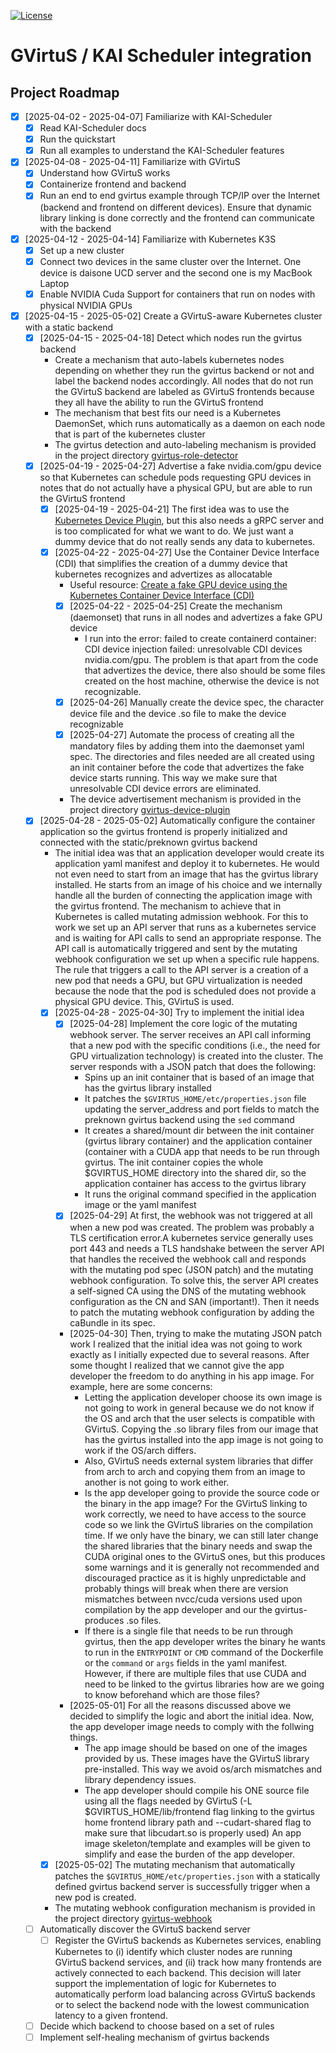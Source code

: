 [![License](https://img.shields.io/badge/License-Apache_2.0-blue.svg)](LICENSE)
# GVirtuS / KAI Scheduler integration

## Project Roadmap

- [x] [2025-04-02 - 2025-04-07] Familiarize with KAI-Scheduler
  - [x] Read KAI-Scheduler docs
  - [x] Run the quickstart
  - [x] Run all examples to understand the KAI-Scheduler features
- [x] [2025-04-08 - 2025-04-11] Familiarize with GVirtuS
  - [x] Understand how GVirtuS works 
  - [x] Containerize frontend and backend
  - [x] Run an end to end gvirtus example through TCP/IP over the Internet (backend and frontend on different devices). Ensure that dynamic library linking is done correctly and the frontend can communicate with the backend
- [x] [2025-04-12 - 2025-04-14] Familiarize with Kubernetes K3S
  - [x] Set up a new cluster
  - [x] Connect two devices in the same cluster over the Internet. One device is daisone UCD server and the second one is my MacBook Laptop
  - [x] Enable NVIDIA Cuda Support for containers that run on nodes with physical NVIDIA GPUs
- [x] [2025-04-15 - 2025-05-02] Create a GVirtuS-aware Kubernetes cluster with a static backend
  - [x] [2025-04-15 - 2025-04-18] Detect which nodes run the gvirtus backend
    - Create a mechanism that auto-labels kubernetes nodes depending on whether they run the gvirtus backend or not and label the backend nodes accordingly. All nodes that do not run the GVirtuS backend are labeled as GVirtuS frontends because they all have the ability to run the GVirtuS frontend
    - The mechanism that best fits our need is a Kubernetes DaemonSet, which runs automatically as a daemon on each node that is part of the kubernetes cluster
    - The gvirtus detection and auto-labeling mechanism is provided in the project directory [gvirtus-role-detector](gvirtus-role-detector)
  - [x] [2025-04-19 - 2025-04-27] Advertise a fake nvidia.com/gpu device so that Kubernetes can schedule pods requesting GPU devices in notes that do not actually have a physical GPU, but are able to run the GVirtuS frontend
    - [x] [2025-04-19 - 2025-04-21] The first idea was to use the [Kubernetes Device Plugin](https://kubernetes.io/docs/concepts/extend-kubernetes/compute-storage-net/device-plugins/), but this also needs a gRPC server and is too complicated for what we want to do. We just want a dummy device that do not really sends any data to kubernetes.
    - [x] [2025-04-22 - 2025-04-27] Use the Container Device Interface (CDI) that simplifies the creation of a dummy device that kubernetes recognizes and advertizes as allocatable
      - Useful resource: [Create a fake GPU device using the Kubernetes Container Device Interface (CDI)](https://blog.csdn.net/shida_csdn/article/details/137683216)
      - [x] [2025-04-22 - 2025-04-25] Create the mechanism (daemonset) that runs in all nodes and advertizes a fake GPU device
        - I run into the error: failed to create containerd container: CDI device injection failed: unresolvable CDI devices nvidia.com/gpu. The problem is that apart from the code that advertizes the device, there also should be some files created on the host machine, otherwise the device is not recognizable.
      - [x] [2025-04-26] Manually create the device spec, the character device file and the device .so file to make the device recognizable
      - [x] [2025-04-27] Automate the process of creating all the mandatory files by adding them into the daemonset yaml spec. The directories and files needed are all created using an init container before the code that advertizes the fake device starts running. This way we make sure that unresolvable CDI device errors are eliminated.
      - The device advertisement mechanism is provided in the project directory [gvirtus-device-plugin](gvirtus-device-plugin)
  - [x] [2025-04-28 - 2025-05-02] Automatically configure the container application so the gvirtus frontend is properly initialized and connected with the static/preknown gvirtus backend
    - The initial idea was that an application developer would create its application yaml manifest and deploy it to kubernetes. He would not even need to start from an image that has the gvirtus library installed. He starts from an image of his choice and we internally handle all the burden of connecting the application image with the gvirtus frontend. The mechanism to achieve that in Kubernetes is called mutating admission webhook. For this to work we set up an API server that runs as a kubernetes service and is waiting for API calls to send an appropriate response. The API call is automatically triggered and sent by the mutating webhook configuration we set up when a specific rule happens. The rule that triggers a call to the API server is a creation of a new pod that needs a GPU, but GPU virtualization is needed because the node that the pod is scheduled does not provide a physical GPU device. This, GVirtuS is used.
    - [x] [2025-04-28 - 2025-04-30] Try to implement the initial idea
      - [x] [2025-04-28] Implement the core logic of the mutating webhook server. The server receives an API call informing that a new pod with the specific conditions (i.e., the need for GPU virtualization technology) is created into the cluster. The server responds with a JSON patch that does the following:
        - Spins up an init container that is based of an image that has the gvirtus library installed
        - It patches the `$GVIRTUS_HOME/etc/properties.json` file updating the server_address and port fields to match the preknown gvirtus backend using the `sed` command
        - It creates a shared/mount dir between the init container (gvirtus library container) and the application container (container with a CUDA app that needs to be run through gvirtus. The init container copies the whole $GVIRTUS_HOME directory into the shared dir, so the application container has access to the gvirtus library
        - It runs the original command specified in the application image or the yaml manifest
      - [x] [2025-04-29] At first, the webhook was not triggered at all when a new pod was created. The problem was probably a TLS certification error.A kubernetes service generally uses port 443 and needs a TLS handshake between the server API that handles the received the webhook call and responds with the mutating pod spec (JSON patch) and the mutating webhook configuration. To solve this, the server API creates a self-signed CA using the DNS of the mutating webhook configuration as the CN and SAN (important!). Then it needs to patch the mutating webhook configuration by adding the caBundle in its spec.
      - [2025-04-30] Then, trying to make the mutating JSON patch work I realized that the initial idea was not going to work exactly as I initially expected due to several reasons. After some thought I realized that we cannot give the app developer the freedom to do anything in his app image. For example, here are some concerns:
        - Letting the application developer choose its own image is not going to work in general because we do not know if the OS and arch that the user selects is compatible with GVirtuS. Copying the .so library files from our image that has the gvirtus installed into the app image is not going to work if the OS/arch differs.
        - Also, GVirtuS needs external system libraries that differ from arch to arch and copying them from an image to another is not going to work either.
        - Is the app developer going to provide the source code or the binary in the app image? For the GVirtuS linking to work correctly, we need to have access to the source code so we link the GVirtuS libraries on the compilation time. If we only have the binary, we can still later change the shared libraries that the binary needs and swap the CUDA original ones to the GVirtuS ones, but this produces some warnings and it is generally not recommended and discouraged practice as it is highly unpredictable and probably things will break when there are version mismatches between nvcc/cuda versions used upon compilation by the app developer and our the gvirtus-produces .so files.
        - If there is a single file that needs to be run through gvirtus, then the app developer writes the binary he wants to run in the `ENTRYPOINT` or `CMD` command of the Dockerfile or the `command` or `args` fields in the yaml manifest. However, if there are multiple files that use CUDA and need to be linked to the gvirtus libraries how are we going to know beforehand which are those files?
      - [2025-05-01] For all the reasons discussed above we decided to simplify the logic and abort the initial idea. Now, the app developer image needs to comply with the follwing things.
        - The app image should be based on one of the images provided by us. These images have the GVirtuS library pre-installed. This way we avoid os/arch mismatches and library dependency issues.
        - The app developer should compile his ONE source file using all the flags needed by GVirtuS (-L $GVIRTUS_HOME/lib/frontend flag linking to the gvirtus home frontend library path and --cudart-shared flag to make sure that libcudart.so is properly used)
      An app image skeleton/template and examples will be given to simplify and ease the burden of the app developer.
    - [x] [2025-05-02] The mutating mechanism that automatically patches the `$GVIRTUS_HOME/etc/properties.json` with a statically defined gvirtus backend server is successfully trigger when a new pod is created.
    -  The mutating webhook configuration mechanism is provided in the project directory [gvirtus-webhook](gvirtus-webhook)
  - [ ] Automatically discover the GVirtuS backend server
    - [ ] Register the GVirtuS backends as Kubernetes services, enabling Kubernetes to (i) identify which cluster nodes are running GVirtuS backend services, and (ii) track how many frontends are actively connected to each backend. This decision will later support the implementation of logic for Kubernetes to automatically perform load balancing across GVirtuS backends or to select the backend node with the lowest communication latency to a given frontend.
  - [ ] Decide which backend to choose based on a set of rules
  - [ ] Implement self-healing mechanism of gvirtus backends
